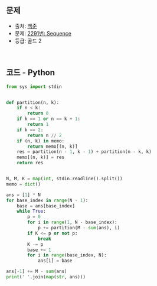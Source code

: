 ## 문제

- 출처: [백준](https://www.acmicpc.net)
- 문제: [2291번: Sequence](https://www.acmicpc.net/problem/2291)
- 등급: 골드 2

<br>

## 코드 - Python

```python
from sys import stdin


def partition(n, k):
    if n < k:
        return 0
    if k == 1 or n == k + 1:
        return 1
    if k == 2:
        return n // 2
    if (n, k) in memo:
        return memo[(n, k)]
    res = partition(n - 1, k - 1) + partition(n - k, k)
    memo[(n, k)] = res
    return res


N, M, K = map(int, stdin.readline().split())
memo = dict()

ans = [1] * N
for base_index in range(N - 1):
    base = ans[base_index]
    while True:
        p = 0
        for i in range(1, N - base_index):
            p += partition(M - sum(ans), i)
        if K <= p or not p:
            break
        K -= p
        base += 1
        for i in range(base_index, N):
            ans[i] = base

ans[-1] += M - sum(ans)
print(' '.join(map(str, ans)))
```

[//]: # (<br>)

[//]: # (### 해설)
